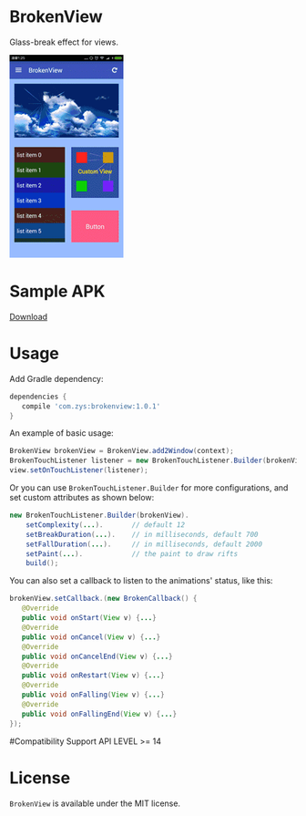 # BrokenView
Glass-break effect for views.<br>

![brokenview](https://raw.githubusercontent.com/zhanyongsheng/raw/master/BrokenView/image/demo.gif)

# Sample APK

[Download](https://raw.githubusercontent.com/zhanyongsheng/raw/master/BrokenView/apk/demo.apk)

# Usage

Add Gradle dependency:

```gradle
dependencies {
   compile 'com.zys:brokenview:1.0.1'
}
```

An example of basic usage:

```Java
BrokenView brokenView = BrokenView.add2Window(context);
BrokenTouchListener listener = new BrokenTouchListener.Builder(brokenView).build();
view.setOnTouchListener(listener);
```

Or you can use `BrokenTouchListener.Builder` for more configurations, and set custom attributes as shown below:
```Java
new BrokenTouchListener.Builder(brokenView).
    setComplexity(...).       // default 12 
    setBreakDuration(...).    // in milliseconds, default 700
    setFallDuration(...).     // in milliseconds, default 2000
    setPaint(...).            // the paint to draw rifts
    build();
```

You can also set a callback to listen to the animations' status, like this:
```Java
brokenView.setCallback.(new BrokenCallback() {
   @Override
   public void onStart(View v) {...}
   @Override
   public void onCancel(View v) {...}
   @Override
   public void onCancelEnd(View v) {...}
   @Override
   public void onRestart(View v) {...}
   @Override
   public void onFalling(View v) {...}
   @Override
   public void onFallingEnd(View v) {...}
});
```

#Compatibility
Support API LEVEL >= 14

# License
`BrokenView` is available under the MIT license.
